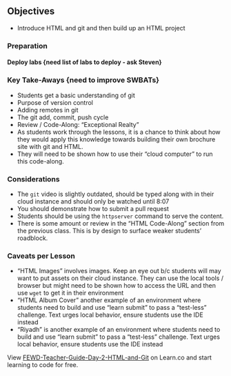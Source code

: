 ## Objectives

* Introduce HTML and git and then build up an HTML project

### Preparation

#### Deploy labs {need list of labs to deploy - ask Steven}

### Key Take-Aways {need to improve SWBATs}
* Students get a basic understanding of git
* Purpose of version control
* Adding remotes in git
* The git add, commit, push cycle
* Review / Code-Along: “Exceptional Realty”
* As students work through the lessons, it is a chance to think about how they would apply this knowledge towards building their own brochure site with git and HTML. 
* They will need to be shown how to use their “cloud computer” to run this code-along. 

### Considerations

* The `git` video is slightly outdated, should be typed along with in their cloud instance and should only be watched until 8:07
* You should demonstrate how to submit a pull request 
* Students should be using the `httpserver` command to serve the content.
* There is some amount or review in the “HTML Code-Along” section from the previous class. This is by design to surface weaker students’ roadblock. 

### Caveats per Lesson

* “HTML Images” involves images. Keep an eye out b/c students will may want to put assets on their cloud instance. They can use the local tools / browser but might need to be shown how to access the URL and then use `wget` to get it in their environment
* “HTML Album Cover” another example of an environment where students need to build and use “learn submit” to pass a “test-less” challenge.
Text urges local behavior, ensure students use the IDE instead
* “Riyadh” is another example of an environment where students need to build and use “learn submit” to pass a “test-less” challenge.
Text urges local behavior, ensure students use the IDE instead

<p class='util--hide'>View <a href='https://learn.co/lessons/fewd-teacher-guide-day-2-html-and-git'>FEWD-Teacher-Guide-Day-2-HTML-and-Git</a> on Learn.co and start learning to code for free.</p>
